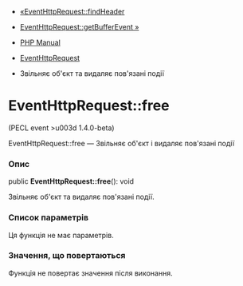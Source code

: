 - [«EventHttpRequest::findHeader](eventhttprequest.findheader.md)
- [EventHttpRequest::getBufferEvent
»](eventhttprequest.getbufferevent.md)

- [PHP Manual](index.md)
- [EventHttpRequest](class.eventhttprequest.md)
- Звільняє об'єкт та видаляє пов'язані події

# EventHttpRequest::free

(PECL event \>u003d 1.4.0-beta)

EventHttpRequest::free — Звільняє об'єкт і видаляє пов'язані події

### Опис

public **EventHttpRequest::free**(): void

Звільняє об'єкт та видаляє пов'язані події.

### Список параметрів

Ця функція не має параметрів.

### Значення, що повертаються

Функція не повертає значення після виконання.
